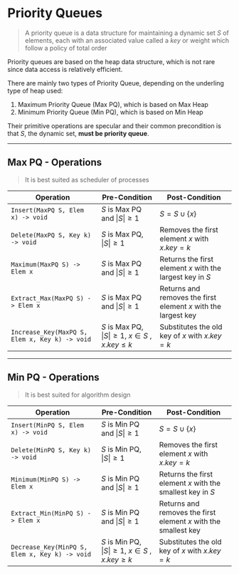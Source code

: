 # Priority Queues

> A priority queue is a data structure for maintaining a dynamic set $S$ of elements, each with an associated value called a 
> $key$ or weight which follow a policy of total order

Priority queues are based on the heap data structure, which is not rare since data access is relatively efficient.

There are mainly two types of Priority Queue, depending on the underling type of heap used:
1. Maximum Priority Queue (Max PQ), which is based on Max Heap
2. Minimum Priority Queue (Min PQ), which is based on Min Heap

Their primitive operations are specular and their common precondition is that $S$, the 
dynamic set, **must be priority queue**.

---

## Max PQ - Operations

> It is best suited as scheduler of processes

| **Operation**                                  	| **Pre-Condition**                                         	| **Post-Condition**                                             	|
|------------------------------------------------	|-----------------------------------------------------------	|----------------------------------------------------------------	|
| `Insert(MaxPQ S, Elem x) -> void`              	| $S$ is Max PQ and $\|S\| \geq 1$                          	| $S = S \cup \lbrace x \rbrace$                                 	|
| `Delete(MaxPQ S, Key k) -> void`               	| $S$ is Max PQ, $\|S\| \geq 1$                             	| Removes the first element $x$ with $x.key = k$                 	|
| `Maximum(MaxPQ S) -> Elem x`                   	| $S$ is Max PQ and $\|S\| \geq 1$                          	| Returns the first element $x$ with the largest key in $S$      	|
| `Extract_Max(MaxPQ S) -> Elem x`               	| $S$ is Max PQ and $\|S\| \geq 1$                          	| Returns and removes the first element $x$ with the largest key 	|
| `Increase_Key(MaxPQ S, Elem x, Key k) -> void` 	| $S$ is Max PQ, $\|S\| \geq 1$, $x \in S$ , $x.key \leq k$ 	| Substitutes the old key of $x$ with $x.key = k$                	|

---

## Min PQ - Operations

> It is best suited for algorithm design

| **Operation**                                  	 | **Pre-Condition**                                         	| **Post-Condition**                                              	|
|--------------------------------------------------|-----------------------------------------------------------	|-----------------------------------------------------------------	|
| `Insert(MinPQ S, Elem x) -> void`              	 | $S$ is Min PQ and $\|S\| \geq 1$                          	| $S = S \cup \lbrace x \rbrace$                                  	|
| `Delete(MinPQ S, Key k) -> void`               	 | $S$ is Min PQ, $\|S\| \geq 1$                             	| Removes the first element $x$ with $x.key = k$                  	|
| `Minimum(MinPQ S) -> Elem x`                   	 | $S$ is Min PQ and $\|S\| \geq 1$                          	| Returns the first element $x$ with the smallest key in $S$      	|
| `Extract_Min(MinPQ S) -> Elem x`               	 | $S$ is Min PQ and $\|S\| \geq 1$                          	| Returns and removes the first element $x$ with the smallest key 	|
| `Decrease_Key(MinPQ S, Elem x, Key k) -> void` 	 | $S$ is Min PQ, $\|S\| \geq 1$, $x \in S$ , $x.key \geq k$ 	| Substitutes the old key of $x$ with $x.key = k$                 	|